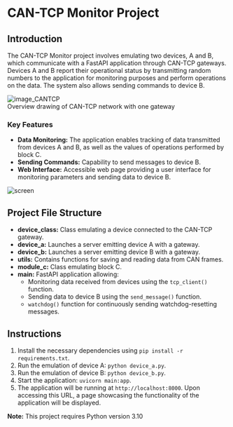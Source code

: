# CAN-TCP Monitor Project

## Introduction
The CAN-TCP Monitor project involves emulating two devices, A and B, which communicate with a FastAPI application through CAN-TCP gateways. Devices A and B report their operational status by transmitting random numbers to the application for monitoring purposes and perform operations on the data. The system also allows sending commands to device B.  

![image_CANTCP](https://github.com/jarczano/Recruitment-Task/assets/107764304/229380ec-e24d-4dbb-b169-41bd9792144f)  
Overview drawing of CAN-TCP network with one gateway  

### Key Features
- **Data Monitoring:** The application enables tracking of data transmitted from devices A and B, as well as the values of operations performed by block C.
- **Sending Commands:** Capability to send messages to device B.
- **Web Interface:** Accessible web page providing a user interface for monitoring parameters and sending data to device B.

![screen](https://github.com/jarczano/Recruitment-Task/assets/107764304/81237ae0-5f22-430e-9580-d2aa6b9236bc)

## Project File Structure

- **device_class:** Class emulating a device connected to the CAN-TCP gateway.
- **device_a:** Launches a server emitting device A with a gateway.
- **device_b:** Launches a server emitting device B with a gateway.
- **utils:** Contains functions for saving and reading data from CAN frames.
- **module_c:** Class emulating block C.
- **main:** FastAPI application allowing:
  - Monitoring data received from devices using the `tcp_client()` function.
  - Sending data to device B using the `send_message()` function.
  - `watchdog()` function for continuously sending watchdog-resetting messages.

## Instructions

1. Install the necessary dependencies using `pip install -r requirements.txt`.
2. Run the emulation of device A: `python device_a.py`.
3. Run the emulation of device B: `python device_b.py`.
4. Start the application: `uvicorn main:app`.
5. The application will be running at `http://localhost:8000`. Upon accessing this URL, a page showcasing the functionality of the application will be displayed.

**Note:** This project requires Python version 3.10


